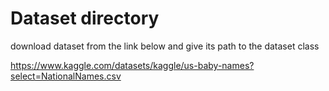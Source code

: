 # Dataset directory

download dataset from the link below and give its path to the dataset class

https://www.kaggle.com/datasets/kaggle/us-baby-names?select=NationalNames.csv